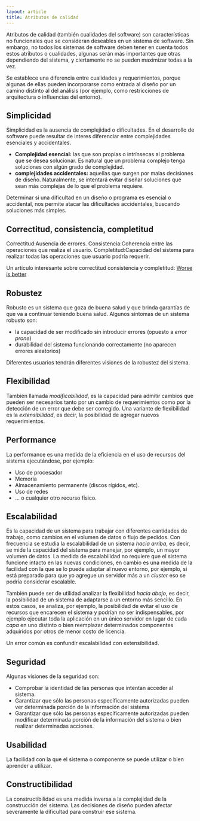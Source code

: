 ```yaml
---
layout: article
title: Atributos de calidad
---
```

Atributos de calidad (también cualidades del software) son características no funcionales que se consideran deseables en un sistema de software. Sin embargo, no todos los sistemas de software deben tener en cuenta todos estos atributos o cualidades, algunas serán más importantes que otras dependiendo del sistema, y ciertamente no se pueden maximizar todas a la vez.

Se establece una diferencia entre cualidades y requerimientos, porque algunas de ellas pueden incorporarse como entrada al diseño por un camino distinto al del análisis (por ejemplo, como restricciones de arquitectura o influencias del entorno).

Simplicidad
-----------

Simplicidad es la ausencia de complejidad o dificultades. En el desarrollo de software puede resultar de interes diferenciar entre complejidades esenciales y accidentales.

-   **Complejidad esencial:** las que son propias o intrínsecas al problema que se desea solucionar. Es natural que un problema complejo tenga soluciones con algún grado de complejidad.
-   **complejidades accidentales:** aquellas que surgen por malas decisiones de diseño. Naturalmente, se intentará evitar diseñar soluciones que sean más complejas de lo que el problema requiere.

Determinar si una dificultad en un diseño o programa es esencial o accidental, nos permite atacar las dificultades accidentales, buscando soluciones más simples.

Correctitud, consistencia, completitud
--------------------------------------

Correctitud:Ausencia de errores.
Consistencia:Coherencia entre las operaciones que realiza el usuario.
Completitud:Capacidad del sistema para realizar todas las operaciones que usuario podría requerir.  

Un artículo interesante sobre correctitud consistencia y completitud: [Worse is better](http://www.jwz.org/doc/worse-is-better.html)

Robustez
--------

Robusto es un sistema que goza de buena salud y que brinda garantías de que va a continuar teniendo buena salud. Algunos síntomas de un sistema robusto son:

-   la capacidad de ser modificado sin introducir errores (opuesto a *error prone*)
-   durabilidad del sistema funcionando correctamente (no aparecen errores aleatorios)

Diferentes usuarios tendrán diferentes visiones de la robustez del sistema.

Flexibilidad
------------

También llamada *modificabilidad*, es la capacidad para admitir cambios que pueden ser necesarios tanto por un cambio de requerimientos como por la detección de un error que debe ser corregido. Una variante de flexibilidad es la *extensibilidad*, es decir, la posibilidad de agregar nuevos requerimientos.

Performance
-----------

La performance es una medida de la eficiencia en el uso de recursos del sistema ejecutándose, por ejemplo:

-   Uso de procesador
-   Memoria
-   Almacenamiento permanente (discos rígidos, etc).
-   Uso de redes
-   ... o cualquier otro recurso físico.

Escalabilidad
-------------

Es la capacidad de un sistema para trabajar con diferentes cantidades de trabajo, como cambios en el volumen de datos o flujo de pedidos. Con frecuencia se estudia la escalabilidad de un sistema *hacia arriba*, es decir, se mide la capacidad del sistema para manejar, por ejemplo, un mayor volumen de datos. La medida de escalabilidad no requiere que el sistema funcione intacto en las nuevas condiciones, en cambio es una medida de la facilidad con la que se lo puede adaptar al nuevo entorno, por ejemplo, si está preparado para que yo agregue un servidor más a un *cluster* eso se podría considerar escalable.

También puede ser de utilidad analizar la flexibilidad *hacia abajo*, es decir, la posibilidad de un sistema de adaptarse a un entorno más sencillo. En estos casos, se analiza, por ejemplo, la posibilidad de evitar el uso de recursos que encarecen el sistema y podrían no ser indispensables, por ejemplo ejecutar toda la aplicación en un único servidor en lugar de cada *capa* en uno distinto o bien reemplazar determinados componentes adquiridos por otros de menor costo de licencia.

Un error común es confundir escalabilidad con extensibilidad.

Seguridad
---------

Algunas visiones de la seguridad son:

-   Comprobar la identidad de las personas que intentan acceder al sistema.
-   Garantizar que sólo las personas específicamente autorizadas pueden ver determinada porción de la información del sistema
-   Garantizar que sólo las personas específicamente autorizadas pueden modificar determinada porcióń de la información del sistema o bien realizar determinadas acciones.

Usabilidad
----------

La facilidad con la que el sistema o componente se puede utilizar o bien aprender a utilizar.

Constructibilidad
-----------------

La constructibilidad es una medida inversa a la complejidad de la construcción del sistema. Las decisiones de diseño pueden afectar severamente la dificultad para construir ese sistema.
